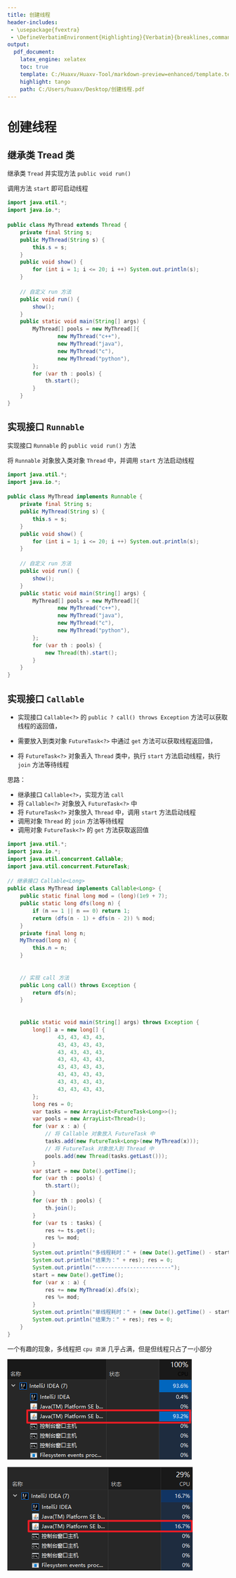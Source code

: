```yaml
---
title: 创建线程
header-includes:
 - \usepackage{fvextra}
 - \DefineVerbatimEnvironment{Highlighting}{Verbatim}{breaklines,commandchars=\\\{\}}
output:
  pdf_document:
    latex_engine: xelatex
    toc: true
    template: C:/Huaxv/Huaxv-Tool/markdown-preview=enhanced/template.tex
    highlight: tango
    path: C:/Users/huaxv/Desktop/创建线程.pdf
---
```


# 创建线程

## 继承类 Tread 类

继承类 `Tread` 并实现方法 `public void run()`

调用方法 `start` 即可启动线程

```java
import java.util.*;
import java.io.*;

public class MyThread extends Thread {
    private final String s;
    public MyThread(String s) {
        this.s = s;
    }
    public void show() {
        for (int i = 1; i <= 20; i ++) System.out.println(s);
    }

    // 自定义 run 方法
    public void run() {
        show();
    }
    public static void main(String[] args) {
        MyThread[] pools = new MyThread[]{
                new MyThread("c++"),
                new MyThread("java"),
                new MyThread("c"),
                new MyThread("python"),
        };
        for (var th : pools) {
            th.start();
        }
    }
}
```

## 实现接口 `Runnable`

实现接口 `Runnable` 的 `public void run()` 方法

将 `Runnable` 对象放入类对象 `Thread` 中，并调用 `start` 方法启动线程

```java
import java.util.*;
import java.io.*;

public class MyThread implements Runnable {
    private final String s;
    public MyThread(String s) {
        this.s = s;
    }
    public void show() {
        for (int i = 1; i <= 20; i ++) System.out.println(s);
    }

    // 自定义 run 方法
    public void run() {
        show();
    }
    public static void main(String[] args) {
        MyThread[] pools = new MyThread[]{
                new MyThread("c++"),
                new MyThread("java"),
                new MyThread("c"),
                new MyThread("python"),
        };
        for (var th : pools) {
            new Thread(th).start();
        }
    }
}
```

## 实现接口 `Callable`

- 实现接口 `Callable<?>` 的 `public ? call() throws Exception` 方法可以获取线程的返回值，

- 需要放入到类对象 `FutureTask<?>` 中通过 `get` 方法可以获取线程返回值，

- 将 `FutureTask<?>` 对象丢入 `Thread` 类中，执行 `start` 方法启动线程，执行 `join` 方法等待线程

思路：

- 继承接口 `Callable<?>`，实现方法 `call`
- 将 `Callable<?>` 对象放入 `FutureTask<?>` 中
- 将 `FutureTask<?>` 对象放入 `Thread` 中，调用 `start` 方法启动线程
- 调用对象 `Thread` 的 `join` 方法等待线程
- 调用对象 `FutureTask<?>` 的 `get` 方法获取返回值

```java
import java.util.*;
import java.io.*;
import java.util.concurrent.Callable;
import java.util.concurrent.FutureTask;

// 继承接口 Callable<Long>
public class MyThread implements Callable<Long> {
    public static final long mod = (long)(1e9 + 7);
    public static long dfs(long n) {
        if (n == 1 || n == 0) return 1;
        return (dfs(n - 1) + dfs(n - 2)) % mod;
    }
    private final long n;
    MyThread(long n) {
        this.n = n;
    }
    
    
    // 实现 call 方法
    public Long call() throws Exception {
        return dfs(n);
    }
    
    
    public static void main(String[] args) throws Exception {
        long[] a = new long[] {
                43, 43, 43, 43,
                43, 43, 43, 43,
                43, 43, 43, 43,
                43, 43, 43, 43,
                43, 43, 43, 43,
                43, 43, 43, 43,
                43, 43, 43, 43,
                43, 43, 43, 43,
        };
        long res = 0;
        var tasks = new ArrayList<FutureTask<Long>>();
        var pools = new ArrayList<Thread>();
        for (var x : a) {
            // 将 Callable 对象放入 FutureTask 中
            tasks.add(new FutureTask<Long>(new MyThread(x)));
            // 将 FutureTask 对象放入到 Thread 中
            pools.add(new Thread(tasks.getLast()));
        }
        var start = new Date().getTime();
        for (var th : pools) {
            th.start();
        }
        for (var th : pools) {
            th.join();
        }
        for (var ts : tasks) {
            res += ts.get();
            res %= mod;
        }
        System.out.println("多线程耗时：" + (new Date().getTime() - start) / 1000.0 + " 秒");
        System.out.println("结果为：" + res); res = 0;
        System.out.println("------------------------");
        start = new Date().getTime();
        for (var x : a) {
            res += new MyThread(x).dfs(x);
            res %= mod;
        }
        System.out.println("单线程耗时：" + (new Date().getTime() - start) / 1000.0 + " 秒");
        System.out.println("结果为：" + res); res = 0;
    }
}
```

一个有趣的现象，多线程把 `cpu 资源` 几乎占满，但是但线程只占了一小部分

![多线程cpu资源抢占情况](/assets/多线程cpu资源抢占情况.png)

![单线程cpu资源抢占情况](/assets/单线程cpu资源抢占情况.png)

